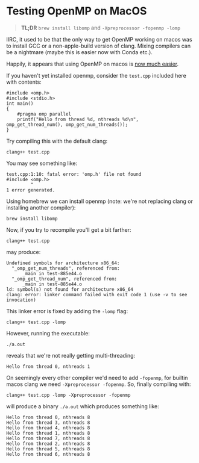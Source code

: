 # Testing OpenMP on MacOS

> **TL;DR** `brew install libomp` and `-Xpreprocessor -fopenmp -lomp`

IIRC, it used to be that the only way to get OpenMP working on macos was to
install GCC or a non-apple-build version of clang. Mixing compilers can be a
nightmare (maybe this is easier now with Conda etc.).

Happily, it appears that using OpenMP on macos is [now much easier](https://stackoverflow.com/questions/43555410/enable-openmp-support-in-clang-in-mac-os-x-sierra-mojave/60564952#60564952).

If you haven't yet installed openmp, consider the `test.cpp` included here with
contents:

    #include <omp.h>
    #include <stdio.h>
    int main() 
    {
        #pragma omp parallel
        printf("Hello from thread %d, nthreads %d\n", omp_get_thread_num(), omp_get_num_threads());
    }

Try compiling this with the default clang:

    clang++ test.cpp

You may see something like:

    test.cpp:1:10: fatal error: 'omp.h' file not found
    #include <omp.h>
             ^
    1 error generated.

Using homebrew we can install openmp (note: we're not replacing clang or
installing another compiler):

    brew install libomp

Now, if you try to recompile you'll get a bit farther:

    clang++ test.cpp

may produce:

    Undefined symbols for architecture x86_64:
      "_omp_get_num_threads", referenced from:
          _main in test-885e44.o
      "_omp_get_thread_num", referenced from:
          _main in test-885e44.o
    ld: symbol(s) not found for architecture x86_64
    clang: error: linker command failed with exit code 1 (use -v to see invocation)

This linker error is fixed by adding the `-lomp` flag:

    clang++ test.cpp -lomp

However, running the executable:

    ./a.out

reveals that we're not really getting multi-threading:

    Hello from thread 0, nthreads 1

On seemingly every other compiler we'd need to add `-fopenmp`, for builtin macos
clang we need `-Xpreprocessor -fopenmp`. So, finally compiling with:

    clang++ test.cpp -lomp -Xpreprocessor -fopenmp

will produce a binary `./a.out` which produces something like:

    Hello from thread 0, nthreads 8
    Hello from thread 3, nthreads 8
    Hello from thread 4, nthreads 8
    Hello from thread 1, nthreads 8
    Hello from thread 7, nthreads 8
    Hello from thread 2, nthreads 8
    Hello from thread 5, nthreads 8
    Hello from thread 6, nthreads 8
